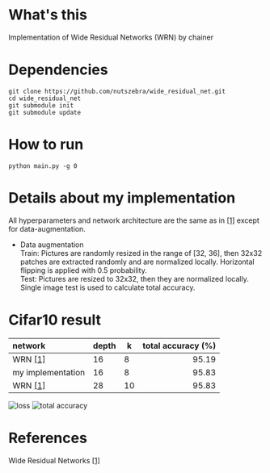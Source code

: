# What's this
Implementation of Wide Residual Networks (WRN) by chainer  

# Dependencies

    git clone https://github.com/nutszebra/wide_residual_net.git
    cd wide_residual_net
    git submodule init
    git submodule update

# How to run
    python main.py -g 0

# Details about my implementation
All hyperparameters and network architecture are the same as in [[1]][Paper] except for data-augmentation.  
* Data augmentation  
Train: Pictures are randomly resized in the range of [32, 36], then 32x32 patches are extracted randomly and are normalized locally. Horizontal flipping is applied with 0.5 probability.  
Test: Pictures are resized to 32x32, then they are normalized locally. Single image test is used to calculate total accuracy.  

# Cifar10 result
| network           | depth | k  | total accuracy (%) |
|:------------------|-------|----|-------------------:|
| WRN [[1]][Paper]  | 16    | 8  | 95.19              |
| my implementation | 16    | 8  | 95.83              |
| WRN [[1]][Paper]  | 28    | 10 | 95.83              |

<img src="https://github.com/nutszebra/wide_residual_net/blob/master/loss.jpg" alt="loss" title="loss">
<img src="https://github.com/nutszebra/wide_residual_net/blob/master/accuracy.jpg" alt="total accuracy" title="total accuracy">

# References
Wide Residual Networks [[1]][Paper]

[paper]: https://arxiv.org/abs/1605.07146 "Paper"
